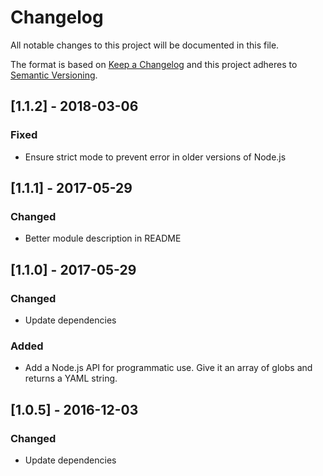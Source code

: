 # Changelog
All notable changes to this project will be documented in this file.

The format is based on [Keep a Changelog](http://keepachangelog.com/en/1.0.0/)
and this project adheres to [Semantic Versioning](http://semver.org/spec/v2.0.0.html).

## [1.1.2] - 2018-03-06
### Fixed
- Ensure strict mode to prevent error in older versions of Node.js

## [1.1.1] - 2017-05-29
### Changed
- Better module description in README

## [1.1.0] - 2017-05-29
### Changed
- Update dependencies

### Added
- Add a Node.js API for programmatic use. Give it an array of globs and returns a YAML string.

## [1.0.5] - 2016-12-03
### Changed
- Update dependencies

